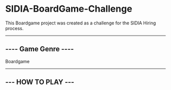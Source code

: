 # SIDIA-BoardGame-Challenge
This Boardgame project was created as a challenge for the SIDIA Hiring process.

--------------------
---- Game Genre ----
--------------------

Boardgame

-------------------
--- HOW TO PLAY ---
-------------------

